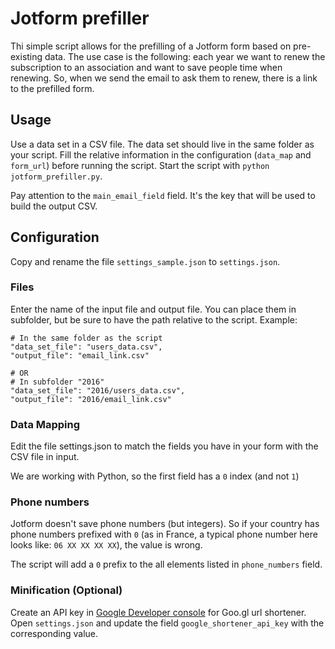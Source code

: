 # Jotform prefiller

Thi simple  script allows for the prefilling of a Jotform form based on pre-existing data.
The use case is the following: each year we want to renew the subscription to an association and want to save people time when renewing.
So, when we send the email to ask them to renew, there is a link to the prefilled form.

## Usage

Use a data set in a CSV file. The data set should live in the same folder as your script.
Fill the relative information in the configuration (`data_map` and `form_url`) before running the script.
Start the script with `python jotform_prefiller.py`.

Pay attention to the `main_email_field` field. It's the key that will be used to build the output CSV.


## Configuration


Copy and rename the file `settings_sample.json` to `settings.json`.

### Files
Enter the name of the input file and output file. You can place them in subfolder, but be sure to have the path relative to the script. Example:

```
# In the same folder as the script
"data_set_file": "users_data.csv",
"output_file": "email_link.csv"

# OR
# In subfolder "2016"
"data_set_file": "2016/users_data.csv",
"output_file": "2016/email_link.csv"
```

### Data Mapping
Edit the file settings.json to match the fields you have in your form with the CSV file in input.

We are working with Python, so the first field has a `0` index (and not `1`)

### Phone numbers
Jotform doesn't save phone numbers (but integers). So if your country has phone numbers prefixed with `0` (as in France, a typical phone number here looks like: `06 XX XX XX XX`), the value is wrong.

The script will add a `0` prefix to the all elements listed in `phone_numbers` field.


### Minification (Optional)

Create an API key in [Google Developer console](https://console.developers.google.com/apis/credentials) for Goo.gl url shortener. Open `settings.json` and update the field `google_shortener_api_key` with the corresponding value.



